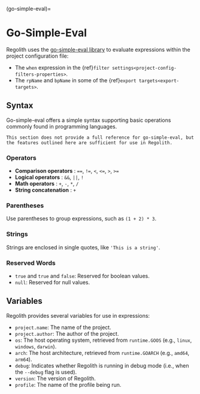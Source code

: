 (go-simple-eval)=
# Go-Simple-Eval
Regolith uses the [go-simple-eval library](https://github.com/stirante/go-simple-eval/) to evaluate expressions within the project configuration file:
- The `when` expression in the {ref}`filter settings<project-config-filters-properties>`.
- The `rpName` and `bpName` in some of the {ref}`export targets<export-targets>`.

## Syntax

Go-simple-eval offers a simple syntax supporting basic operations commonly found in programming languages.

```{warning}
This section does not provide a full reference for go-simple-eval, but the features outlined here are sufficient for use in Regolith.
```

### Operators
- **Comparison operators** : `==`, `!=`, `<`, `<=`, `>`, `>=`
- **Logical operators** : `&&`, `||`, `!`
- **Math operators** : `+`, `-`, `*`, `/`
- **String concatenation** : `+`

### Parentheses
Use parentheses to group expressions, such as `(1 + 2) * 3`.

### Strings
Strings are enclosed in single quotes, like `'This is a string'`.

### Reserved Words
- `true` and `true` and `false`: Reserved for boolean values.
- `null`: Reserved for null values.

## Variables

Regolith provides several variables for use in expressions:
- `project.name`: The name of the project.
- `project.author`: The author of the project.
- `os`: The host operating system, retrieved from `runtime.GOOS` (e.g., `linux`, `windows`, `darwin`).
- `arch`: The host architecture, retrieved from `runtime.GOARCH` (e.g., `amd64`, `arm64`).
- `debug`: Indicates whether Regolith is running in debug mode (i.e., when the `--debug` flag is used).
- `version`: The version of Regolith.
- `profile`: The name of the profile being run.
